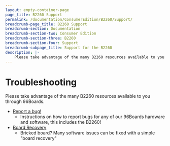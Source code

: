 ```yaml
---
layout: empty-container-page
page_title: B2260 Support
permalink: /documentation/ConsumerEdition/B2260/Support/
breadcrumb-page_title: B2260 Support
breadcrumb-section: Documentation
breadcrumb-section-two: Consumer Edition
breadcrumb-section-three: B2260
breadcrumb-section-four: Support
breadcrumb-subpage_title: Support for the B2260
description: |-
    Please take advantage of the many B2260 resources available to you through 96Boards.
---
```

# Troubleshooting

Please take advantage of the many B2260 resources available to you through 96Boards.

- [Report a bug!](../../../Extras/Report_a_bug.md)
   - Instructions on how to report bugs for any of our 96Boards hardware and software, this includes the B2260!
- [Board Recovery](../Installation/BoardRecovery.md)
   - Bricked board? Many software issues can be fixed with a simple "board recovery"
